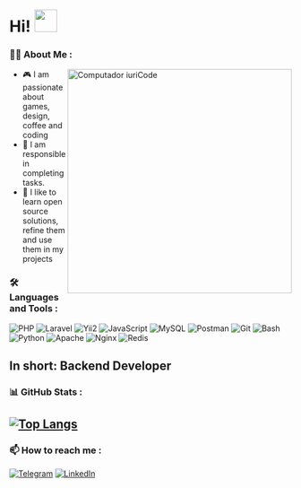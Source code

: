 # Hi! <img src="https://media.giphy.com/media/hvRJCLFzcasrR4ia7z/giphy.gif" width="40">

### 👨‍💻 About Me :
<div>

<img src="https://raw.githubusercontent.com/MicaelliMedeiros/micaellimedeiros/master/image/computer-illustration.png" min-width="400px" max-width="400px" width="400px" align="right" alt="Computador iuriCode">

<p align="left"> 
  <ul>
    <li> 🎮 I am passionate about games, design, coffee and coding</li>
    <li> 🔧 I am responsible in completing tasks.</li>
    <li> 🌱 I like to learn open source solutions, refine them and use them in my projects</li>
  </ul>
</p>
</div>

### 🛠  Languages and Tools :
![PHP](https://img.shields.io/badge/-PHP-777BB4?style=for-the-badge&logo=php&logoColor=white)
![Laravel](https://img.shields.io/badge/-Laravel-FF2D20?style=for-the-badge&logo=laravel&logoColor=white)
![Yii2](https://img.shields.io/badge/-Yii2-FF6600?style=for-the-badge&logo=yii&logoColor=white)
![JavaScript](https://img.shields.io/badge/-JavaScript-F7DF1E?style=for-the-badge&logo=javascript&logoColor=black)
![MySQL](https://img.shields.io/badge/-MySQL-4479A1?style=for-the-badge&logo=mysql&logoColor=white)
![Postman](https://img.shields.io/badge/-Postman-FF6C37?style=for-the-badge&logo=postman&logoColor=white)
![Git](https://img.shields.io/badge/-Git-F05032?style=for-the-badge&logo=git&logoColor=white)
![Bash](https://img.shields.io/badge/-Bash-4EAA25?style=for-the-badge&logo=gnu-bash&logoColor=white)
![Python](https://img.shields.io/badge/-Python-3776AB?style=for-the-badge&logo=python&logoColor=white)
![Apache](https://img.shields.io/badge/-Apache-D22128?style=for-the-badge&logo=apache&logoColor=white)
![Nginx](https://img.shields.io/badge/-Nginx-009639?style=for-the-badge&logo=nginx&logoColor=white)
![Redis](https://img.shields.io/badge/-Redis-DC382D?style=for-the-badge&logo=redis&logoColor=white)

In short: Backend Developer
---
### 📊 GitHub Stats :
[![Top Langs](https://github-readme-stats.vercel.app/api/top-langs/?username=peekle86&layout=compact&theme=vision-friendly-dark)](https://github.com/anuraghazra/github-readme-stats)
---
### 📫 How to reach me :
[![Telegram](https://img.shields.io/badge/-Telegram-2CA5E0?style=for-the-badge&logo=telegram&logoColor=white)](https://t.me/hypertrophillius)
[![LinkedIn](https://img.shields.io/badge/-LinkedIn-0077B5?style=for-the-badge&logo=linkedin&logoColor=white)](https://www.linkedin.com/in/vitalii-horodnyk-03001b241)
